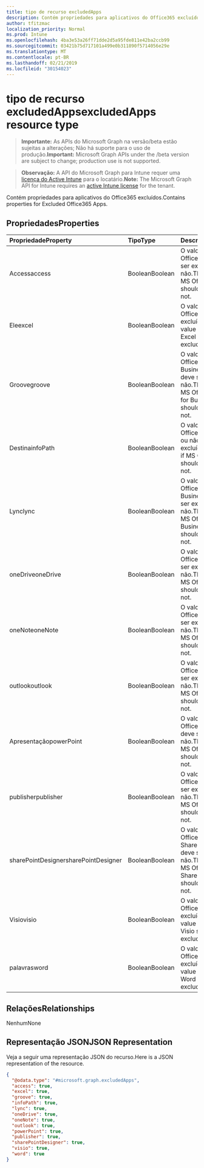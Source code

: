 ```yaml
---
title: tipo de recurso excludedApps
description: Contém propriedades para aplicativos do Office365 excluídos.
author: tfitzmac
localization_priority: Normal
ms.prod: Intune
ms.openlocfilehash: 4ba3e53a26ff71dde2d5a95fde811e42ba2ccb99
ms.sourcegitcommit: 03421b75d717101a499e0b311890f5714056e29e
ms.translationtype: MT
ms.contentlocale: pt-BR
ms.lasthandoff: 02/21/2019
ms.locfileid: "30154023"
---
```

# <a name="excludedapps-resource-type"></a><span data-ttu-id="616a4-103">tipo de recurso excludedApps</span><span class="sxs-lookup"><span data-stu-id="616a4-103">excludedApps resource type</span></span>

> <span data-ttu-id="616a4-104">**Importante:** As APIs do Microsoft Graph na versão/beta estão sujeitas a alterações; Não há suporte para o uso de produção.</span><span class="sxs-lookup"><span data-stu-id="616a4-104">**Important:** Microsoft Graph APIs under the /beta version are subject to change; production use is not supported.</span></span>

> <span data-ttu-id="616a4-105">**Observação:** A API do Microsoft Graph para Intune requer uma [licença do Active Intune](https://go.microsoft.com/fwlink/?linkid=839381) para o locatário.</span><span class="sxs-lookup"><span data-stu-id="616a4-105">**Note:** The Microsoft Graph API for Intune requires an [active Intune license](https://go.microsoft.com/fwlink/?linkid=839381) for the tenant.</span></span>

<span data-ttu-id="616a4-106">Contém propriedades para aplicativos do Office365 excluídos.</span><span class="sxs-lookup"><span data-stu-id="616a4-106">Contains properties for Excluded Office365 Apps.</span></span>

## <a name="properties"></a><span data-ttu-id="616a4-107">Propriedades</span><span class="sxs-lookup"><span data-stu-id="616a4-107">Properties</span></span>
|<span data-ttu-id="616a4-108">Propriedade</span><span class="sxs-lookup"><span data-stu-id="616a4-108">Property</span></span>|<span data-ttu-id="616a4-109">Tipo</span><span class="sxs-lookup"><span data-stu-id="616a4-109">Type</span></span>|<span data-ttu-id="616a4-110">Descrição</span><span class="sxs-lookup"><span data-stu-id="616a4-110">Description</span></span>|
|:---|:---|:---|
|<span data-ttu-id="616a4-111">Access</span><span class="sxs-lookup"><span data-stu-id="616a4-111">access</span></span>|<span data-ttu-id="616a4-112">Boolean</span><span class="sxs-lookup"><span data-stu-id="616a4-112">Boolean</span></span>|<span data-ttu-id="616a4-113">O valor de se o MS Office Access deve ser excluído ou não.</span><span class="sxs-lookup"><span data-stu-id="616a4-113">The value for if MS Office Access should be excluded or not.</span></span>|
|<span data-ttu-id="616a4-114">Ele</span><span class="sxs-lookup"><span data-stu-id="616a4-114">excel</span></span>|<span data-ttu-id="616a4-115">Boolean</span><span class="sxs-lookup"><span data-stu-id="616a4-115">Boolean</span></span>|<span data-ttu-id="616a4-116">O valor de se o MS Office Excel deve ser excluído ou não.</span><span class="sxs-lookup"><span data-stu-id="616a4-116">The value for if MS Office Excel should be excluded or not.</span></span>|
|<span data-ttu-id="616a4-117">Groove</span><span class="sxs-lookup"><span data-stu-id="616a4-117">groove</span></span>|<span data-ttu-id="616a4-118">Boolean</span><span class="sxs-lookup"><span data-stu-id="616a4-118">Boolean</span></span>|<span data-ttu-id="616a4-119">O valor de se o MS Office OneDrive for Business-Groove deve ser excluído ou não.</span><span class="sxs-lookup"><span data-stu-id="616a4-119">The value for if MS Office OneDrive for Business - Groove should be excluded or not.</span></span>|
|<span data-ttu-id="616a4-120">Destina</span><span class="sxs-lookup"><span data-stu-id="616a4-120">infoPath</span></span>|<span data-ttu-id="616a4-121">Boolean</span><span class="sxs-lookup"><span data-stu-id="616a4-121">Boolean</span></span>|<span data-ttu-id="616a4-122">O valor de se o MS Office InfoPath deve ou não ser excluído.</span><span class="sxs-lookup"><span data-stu-id="616a4-122">The value for if MS Office InfoPath should be excluded or not.</span></span>|
|<span data-ttu-id="616a4-123">Lync</span><span class="sxs-lookup"><span data-stu-id="616a4-123">lync</span></span>|<span data-ttu-id="616a4-124">Boolean</span><span class="sxs-lookup"><span data-stu-id="616a4-124">Boolean</span></span>|<span data-ttu-id="616a4-125">O valor de se o MS Office Skype for Business-Lync deve ser excluído ou não.</span><span class="sxs-lookup"><span data-stu-id="616a4-125">The value for if MS Office Skype for Business - Lync should be excluded or not.</span></span>|
|<span data-ttu-id="616a4-126">oneDrive</span><span class="sxs-lookup"><span data-stu-id="616a4-126">oneDrive</span></span>|<span data-ttu-id="616a4-127">Boolean</span><span class="sxs-lookup"><span data-stu-id="616a4-127">Boolean</span></span>|<span data-ttu-id="616a4-128">O valor de se o MS Office OneDrive deve ser excluído ou não.</span><span class="sxs-lookup"><span data-stu-id="616a4-128">The value for if MS Office OneDrive should be excluded or not.</span></span>|
|<span data-ttu-id="616a4-129">oneNote</span><span class="sxs-lookup"><span data-stu-id="616a4-129">oneNote</span></span>|<span data-ttu-id="616a4-130">Boolean</span><span class="sxs-lookup"><span data-stu-id="616a4-130">Boolean</span></span>|<span data-ttu-id="616a4-131">O valor de se o MS Office OneNote deve ser excluído ou não.</span><span class="sxs-lookup"><span data-stu-id="616a4-131">The value for if MS Office OneNote should be excluded or not.</span></span>|
|<span data-ttu-id="616a4-132">outlook</span><span class="sxs-lookup"><span data-stu-id="616a4-132">outlook</span></span>|<span data-ttu-id="616a4-133">Boolean</span><span class="sxs-lookup"><span data-stu-id="616a4-133">Boolean</span></span>|<span data-ttu-id="616a4-134">O valor de se o MS Office Outlook deve ser excluído ou não.</span><span class="sxs-lookup"><span data-stu-id="616a4-134">The value for if MS Office Outlook should be excluded or not.</span></span>|
|<span data-ttu-id="616a4-135">Apresentação</span><span class="sxs-lookup"><span data-stu-id="616a4-135">powerPoint</span></span>|<span data-ttu-id="616a4-136">Boolean</span><span class="sxs-lookup"><span data-stu-id="616a4-136">Boolean</span></span>|<span data-ttu-id="616a4-137">O valor de se o MS Office PowerPoint deve ser excluído ou não.</span><span class="sxs-lookup"><span data-stu-id="616a4-137">The value for if MS Office PowerPoint should be excluded or not.</span></span>|
|<span data-ttu-id="616a4-138">publisher</span><span class="sxs-lookup"><span data-stu-id="616a4-138">publisher</span></span>|<span data-ttu-id="616a4-139">Boolean</span><span class="sxs-lookup"><span data-stu-id="616a4-139">Boolean</span></span>|<span data-ttu-id="616a4-140">O valor de se o MS Office Publisher deve ser excluído ou não.</span><span class="sxs-lookup"><span data-stu-id="616a4-140">The value for if MS Office Publisher should be excluded or not.</span></span>|
|<span data-ttu-id="616a4-141">sharePointDesigner</span><span class="sxs-lookup"><span data-stu-id="616a4-141">sharePointDesigner</span></span>|<span data-ttu-id="616a4-142">Boolean</span><span class="sxs-lookup"><span data-stu-id="616a4-142">Boolean</span></span>|<span data-ttu-id="616a4-143">O valor de se o MS Office SharePointDesigner deve ser excluído ou não.</span><span class="sxs-lookup"><span data-stu-id="616a4-143">The value for if MS Office SharePointDesigner should be excluded or not.</span></span>|
|<span data-ttu-id="616a4-144">Visio</span><span class="sxs-lookup"><span data-stu-id="616a4-144">visio</span></span>|<span data-ttu-id="616a4-145">Boolean</span><span class="sxs-lookup"><span data-stu-id="616a4-145">Boolean</span></span>|<span data-ttu-id="616a4-146">O valor de se o MS Office Visio deve ser excluído ou não.</span><span class="sxs-lookup"><span data-stu-id="616a4-146">The value for if MS Office Visio should be excluded or not.</span></span>|
|<span data-ttu-id="616a4-147">palavras</span><span class="sxs-lookup"><span data-stu-id="616a4-147">word</span></span>|<span data-ttu-id="616a4-148">Boolean</span><span class="sxs-lookup"><span data-stu-id="616a4-148">Boolean</span></span>|<span data-ttu-id="616a4-149">O valor de se o MS Office Word deve ser excluído ou não.</span><span class="sxs-lookup"><span data-stu-id="616a4-149">The value for if MS Office Word should be excluded or not.</span></span>|

## <a name="relationships"></a><span data-ttu-id="616a4-150">Relações</span><span class="sxs-lookup"><span data-stu-id="616a4-150">Relationships</span></span>
<span data-ttu-id="616a4-151">Nenhum</span><span class="sxs-lookup"><span data-stu-id="616a4-151">None</span></span>

## <a name="json-representation"></a><span data-ttu-id="616a4-152">Representação JSON</span><span class="sxs-lookup"><span data-stu-id="616a4-152">JSON Representation</span></span>
<span data-ttu-id="616a4-153">Veja a seguir uma representação JSON do recurso.</span><span class="sxs-lookup"><span data-stu-id="616a4-153">Here is a JSON representation of the resource.</span></span>
<!-- {
  "blockType": "resource",
  "@odata.type": "microsoft.graph.excludedApps"
}
-->
``` json
{
  "@odata.type": "#microsoft.graph.excludedApps",
  "access": true,
  "excel": true,
  "groove": true,
  "infoPath": true,
  "lync": true,
  "oneDrive": true,
  "oneNote": true,
  "outlook": true,
  "powerPoint": true,
  "publisher": true,
  "sharePointDesigner": true,
  "visio": true,
  "word": true
}
```




